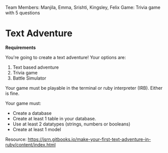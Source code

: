 
Team Members: Manjila, Emma, Srishti, Kingsley, Felix
Game: Trivia game with 5 questions

# Text Adventure

**Requirements**

You're going to create a text adventure! Your options are:

1. Text based adventure
2. Trivia game
3. Battle Simulator

Your game must be playable in the terminal or ruby interpreter (IRB). Either is fine.

Your game must:

- Create a database
- Create at least 1 table in your database.
- Use at least 2 datatypes (strings, numbers or booleans)
- Create at least 1 model

Resource: https://jsrn.gitbooks.io/make-your-first-text-adventure-in-ruby/content/index.html
